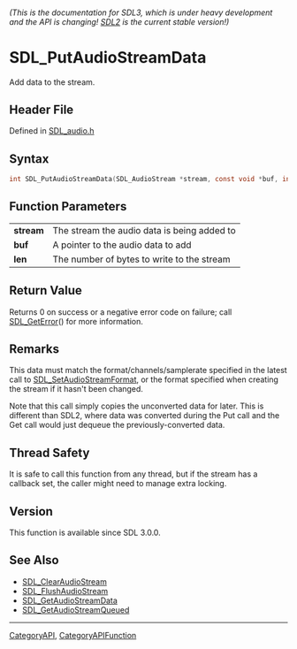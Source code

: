 ###### (This is the documentation for SDL3, which is under heavy development and the API is changing! [SDL2](https://wiki.libsdl.org/SDL2/) is the current stable version!)
# SDL_PutAudioStreamData

Add data to the stream.

## Header File

Defined in [SDL_audio.h](https://github.com/libsdl-org/SDL/blob/main/include/SDL3/SDL_audio.h)

## Syntax

```c
int SDL_PutAudioStreamData(SDL_AudioStream *stream, const void *buf, int len);

```

## Function Parameters

|                |                                             |
| -------------- | ------------------------------------------- |
| **stream**     | The stream the audio data is being added to |
| **buf**        | A pointer to the audio data to add          |
| **len**        | The number of bytes to write to the stream  |

## Return Value

Returns 0 on success or a negative error code on failure; call
[SDL_GetError](SDL_GetError)() for more information.

## Remarks

This data must match the format/channels/samplerate specified in the latest
call to [SDL_SetAudioStreamFormat](SDL_SetAudioStreamFormat), or the format
specified when creating the stream if it hasn't been changed.

Note that this call simply copies the unconverted data for later. This is
different than SDL2, where data was converted during the Put call and the
Get call would just dequeue the previously-converted data.

## Thread Safety

It is safe to call this function from any thread, but if the stream has a
callback set, the caller might need to manage extra locking.

## Version

This function is available since SDL 3.0.0.

## See Also

* [SDL_ClearAudioStream](SDL_ClearAudioStream)
* [SDL_FlushAudioStream](SDL_FlushAudioStream)
* [SDL_GetAudioStreamData](SDL_GetAudioStreamData)
* [SDL_GetAudioStreamQueued](SDL_GetAudioStreamQueued)

----
[CategoryAPI](CategoryAPI), [CategoryAPIFunction](CategoryAPIFunction)

